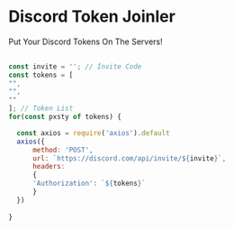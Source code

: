 # Discord Token Joinler
Put Your Discord Tokens On The Servers!
```javascript
   
const invite = ''; // İnvite Code
const tokens = [
"",
"",
""
]; // Token List
for(const pxsty of tokens) {

  const axios = require('axios').default
  axios({
      method: 'POST',
      url: `https://discord.com/api/invite/${invite}`,
      headers:  
      {
      'Authorization': `${tokens}` 
      }
  })
 
}

